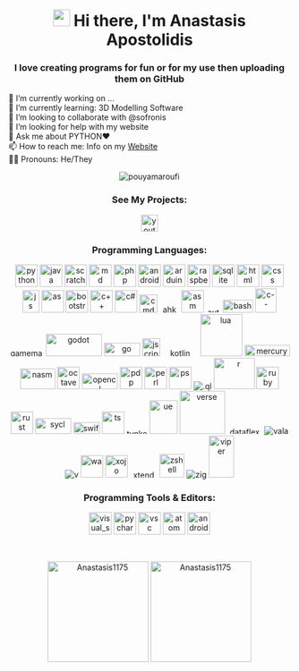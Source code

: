 <h1 align="center"> <img src="https://raw.githubusercontent.com/aemmadi/aemmadi/master/wave.gif" width="30"> Hi there, I'm Anastasis Apostolidis </h1>
<h3 align="center">I love creating programs for fun or for my use then uploading them on GitHub</h3>
<p>
🔭 I’m currently working on ...<br>
🌱 I’m currently learning: 3D Modelling Software<br>
👯 I’m looking to collaborate with @sofronis<br>
🤔 I’m looking for help with my website<br>
💬 Ask me about PYTHON❤️<br>
📫 How to reach me: Info on my
<a href="https://anastasis1175.github.io">
Website</a><br>
🏳️‍🌈 Pronouns: He/They
</p>

<p align="center"><img src="https://github-readme-streak-stats.herokuapp.com/?user=Anastasis1175&theme=black-ice&hide_border=true&stroke=0000&background=0D1117&ring=e05397&fire=e05397&currStreakLabel=e05397&bg_color=30,e96443,904e95&title_color=fff&text_color=fff" alt="pouyamaroufi" /></p>


<h3 align="center">See My Projects:</h3>
<p align="center">
<a href="[https://www.youtube.com/@wowthefurry](https://www.youtube.com/@wowthefurry)" target="blank"><img align="center" src="https://www.vectorlogo.zone/logos/youtube/youtube-tile.svg" alt="youtube" height="30" width="30" /></a>

</p>

<h3 align="center">Programming Languages:</h3> 


<p align="center">
    <img src="https://www.vectorlogo.zone/logos/python/python-icon.svg" alt="python" width="40" height="40"/> 
    <img src="https://www.vectorlogo.zone/logos/java/java-icon.svg" alt="java" width="40" height="40"/>
    <img src="https://www.svgrepo.com/show/306704/scratch.svg" alt="scratch" width="40" height="40"/>
    <img src="https://upload.vectorlogo.zone/logos/markdown-here/images/3d4ad827-7afb-4c69-a875-32db89d3f03f.svg" alt="md" width="40" height="40"/> 
    <img src="https://www.vectorlogo.zone/logos/php/php-icon.svg" alt="php" width="40" height="40"/> 
    <img src="https://www.vectorlogo.zone/logos/android/android-official.svg" alt="android" width="40" height="40"/> 
    <img src="https://www.vectorlogo.zone/logos/arduino/arduino-icon.svg" alt="arduino" width="40" height="40"/> 
    <img src="https://www.vectorlogo.zone/logos/raspberrypi/raspberrypi-icon.svg" alt="raspberrypi" width="40" height="40"/> 
    <img src="https://www.vectorlogo.zone/logos/sqlite/sqlite-icon.svg" alt="sqlite" width="40" height="40"/> 
    <img src="https://www.vectorlogo.zone/logos/w3_html5/w3_html5-icon.svg" alt="html" width="40" height="40"/> 
    <img src="https://www.vectorlogo.zone/logos/w3_css/w3_css-icon.svg" alt="css" width="40" height="40"/> 
    <img src="https://upload.vectorlogo.zone/logos/javascript/images/239ec8a4-163e-4792-83b6-3f6d96911757.svg" alt="js" width="30" height="40"/>
<img
src="https://upload.wikimedia.org/wikipedia/en/0/0f/ActionScript_icon.png" alt="as" width="40" height="40"/>
    <img src="https://www.vectorlogo.zone/logos/getbootstrap/getbootstrap-icon.svg" alt="bootstrap" width="40" height="40"/>
    <img
src="https://www.vectorlogo.zone/logos/isocpp/isocpp-icon.svg" alt="c++" width="40" height="40"
    <img
src="https://cdn.worldvectorlogo.com/logos/c-1.svg" alt="c" width="40" height="40"/>
<img
src="https://cdn.worldvectorlogo.com/logos/c--4.svg" alt="c#" width="40" height="40"/>
<img
src="https://upload.wikimedia.org/wikipedia/en/0/0f/ActionScript_icon.png" alt="cmd" width="32" height="32"/>
<img
src="https://upload.wikimedia.org/wikipedia/commons/5/5e/Modern_AutoHotkey_Logo_%28no_text%29.svg" alt="ahk" width="35" height="14.5"/>
<img
src="https://media.licdn.com/dms/image/v2/D4D12AQEM9F_-u1OT5Q/article-cover_image-shrink_600_2000/article-cover_image-shrink_600_2000/0/1658763190886?e=2147483647&v=beta&t=aEp72fzTRZC_0EilFbT0wVV2jw6O-Bqt759qLG4pLrw" alt="asm" width="40" height="40"/>
<img
src="https://upload.wikimedia.org/wikipedia/en/2/22/Autoitlogo.png" alt="autolt" width="26.25" height="9"/>
<img
src="https://upload.wikimedia.org/wikipedia/commons/8/82/Gnu-bash-logo.svg" alt="bash" width="54" height="22.75"/>
<img
src="https://upload.wikimedia.org/wikipedia/commons/8/82/C--_logo.svg" alt="c--" width="38.25" height="43"/>
<img
src="https://upload.wikimedia.org/wikipedia/en/4/4b/GameMaker_Logo.svg" alt="gamemaker" width="62.5" height="14.375"/>
<img
src="https://upload.wikimedia.org/wikipedia/commons/5/5a/Godot_logo.svg" alt="godot" width="99.875" height="40.375" />
<img
src="https://upload.wikimedia.org/wikipedia/commons/0/05/Go_Logo_Blue.svg" alt="go" width="64" height="23.875"/>
<img
src="https://upload.wikimedia.org/wikipedia/en/e/e8/Jscript_icon.gif" alt="jscript" width="32" height="32"/>
<img
src="https://upload.wikimedia.org/wikipedia/commons/7/76/Kotlin_logo_%282021-present%29.svg" alt="kotlin" width="64" height="13.875"/>
<img
src="https://upload.wikimedia.org/wikipedia/commons/c/cf/Lua-Logo.svg" alt="lua" width="75" height="75"/>
<img
src="https://upload.wikimedia.org/wikipedia/en/2/21/Mercury_%28programming_language%29_logo.jpg" alt="mercury" width="81.75" height="20"/>
<img
src="https://upload.wikimedia.org/wikipedia/commons/4/48/Netwide_Assembler.svg" alt="nasm" width="63" height="37"/>
<img
src="https://upload.wikimedia.org/wikipedia/commons/6/6a/Gnu-octave-logo.svg" alt="octavegnu" width="40" height="40"/>
<img
src="https://upload.wikimedia.org/wikipedia/commons/4/4d/OpenCL_logo.svg" alt="opencl" width="64"height="28.625"/>
<img
src="https://i.ibb.co/C3fdLhMx/1758382430038.png" alt="pdp" width="40" height="40"/>
<img
src="https://upload.wikimedia.org/wikipedia/commons/3/34/Perl-logo.svg" alt="perl" width="40" height="40"/>
<img
src="https://upload.wikimedia.org/wikipedia/commons/a/af/PowerShell_Core_6.0_icon.png" alt="ps" width="40" height="40"/>
<img
src="https://upload.wikimedia.org/wikipedia/en/b/b4/Dotql.png" alt=".ql"/>
<img
src="https://upload.wikimedia.org/wikipedia/commons/1/1b/R_logo.svg" alt="r" width="72.4" height="56.1"/>
<img
src="https://upload.wikimedia.org/wikipedia/commons/7/73/Ruby_logo.svg" alt="ruby" width="40" height="40"/>
<img
src="https://upload.wikimedia.org/wikipedia/commons/d/d5/Rust_programming_language_black_logo.svg" alt="rust" width="40" height="40"/>
<img
src="https://upload.wikimedia.org/wikipedia/commons/1/12/SYCL_logo.svg" alt="sycl"width="64"height="28"/>
<img
src="https://upload.wikimedia.org/wikipedia/en/8/86/Swift_%28programing_language%29_logo.png" alt="swift"width="47.5"height="20.75"/>
<img
src="https://upload.wikimedia.org/wikipedia/commons/f/f5/Typescript.svg" alt="ts" width="40" height="40"/>
<img
src="https://upload.wikimedia.org/wikipedia/en/5/54/Tynker_logo.png" alt="tynker"width="37.5"height="9.375"/>
<img
src="https://upload.wikimedia.org/wikipedia/commons/c/c2/Unreal_Engine_Logo_%28new_typeface%29.svg" alt="ue"width="49.3"height="59.9"/>
<img
src="https://upload.wikimedia.org/wikipedia/en/c/c2/Verse_Programming_Language_Logo.jpeg" alt="verse"width="81.25"height="76.75"/>
<img
src="https://upload.wikimedia.org/wikipedia/commons/3/36/DF_Logo_Compact_RGB.png" alt="dataflex"width="62.5"height="12"/>
<img
src="https://upload.wikimedia.org/wikipedia/commons/thumb/e/e4/Vala_Logo_New.svg/242px-Vala_Logo_New.svg.png" alt="vala"/>
<img
src="https://upload.wikimedia.org/wikipedia/en/thumb/1/17/Wolfram_Language_Logo_2016.svg/242px-Wolfram_Language_Logo_2016.svg.png" alt="v"/>
<img
src="https://upload.wikimedia.org/wikipedia/commons/thumb/1/1f/WebAssembly_Logo.svg/250px-WebAssembly_Logo.svg.png" alt="wa" width="40" height="40"/>
<img
src="https://upload.wikimedia.org/wikipedia/commons/thumb/3/31/Logomark_Xojo_Company.svg/280px-Logomark_Xojo_Company.svg.png" alt="xojo" width="40" height="40"/>
<img
src="https://upload.wikimedia.org/wikipedia/commons/4/4c/Xtend-logo-c.png" alt="xtend"width="49.5"height="13"/>
<img
src="https://upload.wikimedia.org/wikipedia/commons/thumb/7/75/Z_Shell_Logo_Color_Vertical.svg/330px-Z_Shell_Logo_Color_Vertical.svg.png" alt="zshell"width="44"height="41.375"/>
<img
src="https://upload.wikimedia.org/wikipedia/commons/thumb/b/b3/Zig_logo_2020.svg/500px-Zig_logo_2020.svg.png" alt="zig"/>
<img
src="https://upload.wikimedia.org/wikipedia/commons/thumb/d/d0/Eth-diamond-rainbow.png/330px-Eth-diamond-rainbow.png" alt="viper" width="44.875" height="74.875"/>

</p>

<h3 align="center">Programming Tools & Editors:</h3>
<p align="center">
    <img
src="https://images.seeklogo.com/logo-png/45/1/visual-studio-icon-2022-logo-png_seeklogo-453471.png" alt="visual_studio"
width="40" height="40"/>
    <img src="https://seeklogo.com/images/P/pycharm-logo-51B1427388-seeklogo.com.png" alt="pycharm" width="40" height="40"/>
    <img src="https://www.vectorlogo.zone/logos/visualstudio_code/visualstudio_code-icon.svg" alt="vsc" width="40" height="40"/>
    <img src="https://www.vectorlogo.zone/logos/atom_io/atom_io-icon.svg" alt="atom" width="40" height="40"/>
    <img src="https://upload.vectorlogo.zone/logos/android_studio/images/bc43bbac-e239-4ae9-829a-9809e57a8bc0.svg" alt="android_studio" width="40" height="40"/> 
</p>

<br>
<p align="center"><img height="180em" src="https://github-readme-stats.vercel.app/api?username=anastasis1175&hide_border=true&count_private=true&show_icons=true&theme=radical&bg_color=0D1117" alt="Anastasis1175" align = "center"/>
<img height="180em" src="https://github-readme-stats.vercel.app/api/top-langs?username=anastasis1175&show_icons=true&locale=en&layout=compact&hide_border=true&theme=radical&bg_color=0D1117" alt="Anastasis1175" align = "center"/></p>
